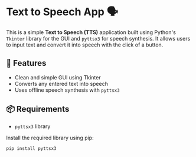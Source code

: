 # Text to Speech App 🗣️
This is a simple **Text to Speech (TTS)** application built using Python's `Tkinter` library for the GUI and `pyttsx3` for speech synthesis. It allows users to input text and convert it into speech with the click of a button.

## 📌 Features
- Clean and simple GUI using Tkinter
- Converts any entered text into speech
- Uses offline speech synthesis with `pyttsx3`

## 📦 Requirements
- `pyttsx3` library

Install the required library using pip:
```bash
pip install pyttsx3
